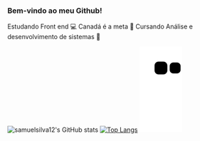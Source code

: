 ### Bem-vindo ao meu Github!
Estudando Front end 💻
Canadá é a meta 🎯
Cursando Análise e desenvolvimento de sistemas 📗

![samuelsilva12's GitHub stats](https://github-readme-stats.vercel.app/api?username=samuelsilva12&show_icons=true&theme=merko)
[![Top Langs](https://github-readme-stats.vercel.app/api/top-langs/?username=samuelsilva12&layout=compac&theme=merko)](https://github.com/samuelsilva12/github-readme-stats)
 ![Snake animation](https://github.com/rafaballerini/rafaballerini/blob/output/github-contribution-grid-snake.svg)

